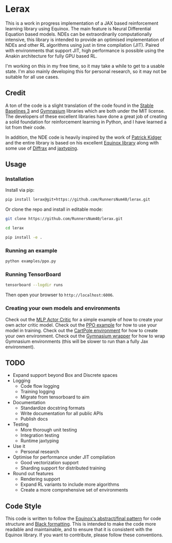 # Lerax

This is a work in progress implementation of a JAX based reinforcement learning library using Equinox.
The main feature is Neural Differential Equation based models.
NDEs can be extraordinarily computationally intensive, this library is intended to provide an optimised implementation of NDEs and other RL algorithms using just in time compilation (JIT).
Paired with environments that support JIT, high performance is possible using the Anakin architecture for fully GPU based RL.

I'm working on this in my free time, so it may take a while to get to a usable state. I'm also mainly developing this for personal research, so it may not be suitable for all use cases.

## Credit

A ton of the code is a slight translation of the code found in the [Stable Baselines 3](https://github.com/DLR-RM/stable-baselines3) and [Gymnasium](https://github.com/Farama-Foundation/Gymnasium) libraries which are both under the MIT license.
The developers of these excellent libraries have done a great job of creating a solid foundation for reinforcement learning in Python, and I have learned a lot from their code.

In addition, the NDE code is heavily inspired by the work of [Patrick Kidger](https://kidger.site/publications/) and the entire library is based on his excellent [Equinox library](https://github.com/patrick-kidger/equinox) along with some use of [Diffrax](https://github.com/patrick-kidger/diffrax) and [jaxtyping](https://github.com/patrick-kidger/jaxtyping).

## Usage

### Installation

Install via pip:

```bash
pip install lerax@git+https://github.com/RunnersNum40/lerax.git
```

Or clone the repo and install in editable mode:

```bash
git clone https://github.com/RunnersNum40/lerax.git
```
```bash
cd lerax
```
```bash
pip install -e .
```

### Running an example

```bash
python examples/ppo.py
```

### Running TensorBoard

```bash
tensorboard --logdir runs
```

Then open your browser to `http://localhost:6006`.

### Creating your own models and environments

Check out the [MLP Actor Critic](lerax/policy/actor_critic/mlp.py) for a simple example of how to create your own actor critic model.
Check out the [PPO example](examples/ppo.py) for how to use your model in training.
Check out the [CartPole environment](lerax/env/cartpole.py) for how to create your own environment.
Check out the [Gymnasium wrapper](lerax/compatibility/gym.py) for how to wrap Gymnasium environments (this will be slower to run than a fully Jax environment).

## TODO

- Expand support beyond Box and Discrete spaces
- Logging
  - Code flow logging
  - Training logging
  - Migrate from tensorboard to aim
- Documentation
  - Standardize docstring formats
  - Write documentation for all public APIs
  - Publish docs
- Testing
  - More thorough unit testing
  - Integration testing
  - Runtime jaxtyping
- Use it
  - Personal research
- Optimise for performance under JIT compilation
  - Good vectorization support
  - Sharding support for distributed training
- Round out features
  - Rendering support
  - Expand RL variants to include more algorithms
  - Create a more comprehensive set of environments

## Code Style

This code is written to follow the [Equinox's abstract/final pattern](https://docs.kidger.site/equinox/pattern/) for code structure and [Black formatting](https://black.readthedocs.io/en/stable/index.html#).
This is intended to make the code more readable and maintainable, and to ensure that it is consistent with the Equinox library.
If you want to contribute, please follow these conventions.
